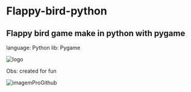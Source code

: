 # Flappy-bird-python
## Flappy bird game make in python with pygame

language: Python
lib: Pygame
 

![logo](https://github.com/JujubaSalgada/Flappy-bird-python/assets/102774611/02c99110-543e-4fd3-a67e-ae1228ec8b8d)


Obs: created for fun

![imagemProGithub](https://github.com/JujubaSalgada/Flappy-bird-python/assets/102774611/a4add189-5890-4c02-9dd2-97459109472a)
